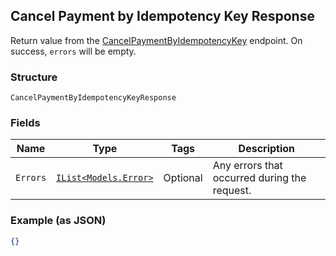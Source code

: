 ## Cancel Payment by Idempotency Key Response

Return value from the
[CancelPaymentByIdempotencyKey](#endpoint-payments-cancelpaymentbyidempotencykey) endpoint.
On success, `errors` will be empty.

### Structure

`CancelPaymentByIdempotencyKeyResponse`

### Fields

| Name | Type | Tags | Description |
|  --- | --- | --- | --- |
| `Errors` | [`IList<Models.Error>`](/doc/models/error.md) | Optional | Any errors that occurred during the request. |

### Example (as JSON)

```json
{}
```

